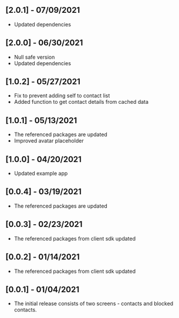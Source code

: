 ## [2.0.1] - 07/09/2021

* Updated dependencies

## [2.0.0] - 06/30/2021

* Null safe version
* Updated dependencies

## [1.0.2] - 05/27/2021

* Fix to prevent adding self to contact list
* Added function to get contact details from cached data

## [1.0.1] - 05/13/2021

* The referenced packages are updated
* Improved avatar placeholder

## [1.0.0] - 04/20/2021

* Updated example app

## [0.0.4] - 03/19/2021

* The referenced packages are updated

## [0.0.3] - 02/23/2021

* The referenced packages from client sdk updated

## [0.0.2] - 01/14/2021

* The referenced packages from client sdk updated

## [0.0.1] - 01/04/2021

* The initial release consists of two screens - contacts and blocked contacts.